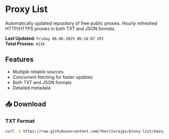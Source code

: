 # Proxy List

Automatically updated repository of free public proxies. Hourly refreshed HTTP/HTTPS proxies in both TXT and JSON formats.

**Last Updated:** `Friday 06-06-2025 06:14:07 UTC`  
**Total Proxies:** `4216`

## Features
- Multiple reliable sources
- Concurrent fetching for faster updates
- Both TXT and JSON formats
- Detailed metadata

## 📥 Download

### TXT Format
```bash
curl -O https://raw.githubusercontent.com/theriturajps/proxy-list/main/proxies.txt